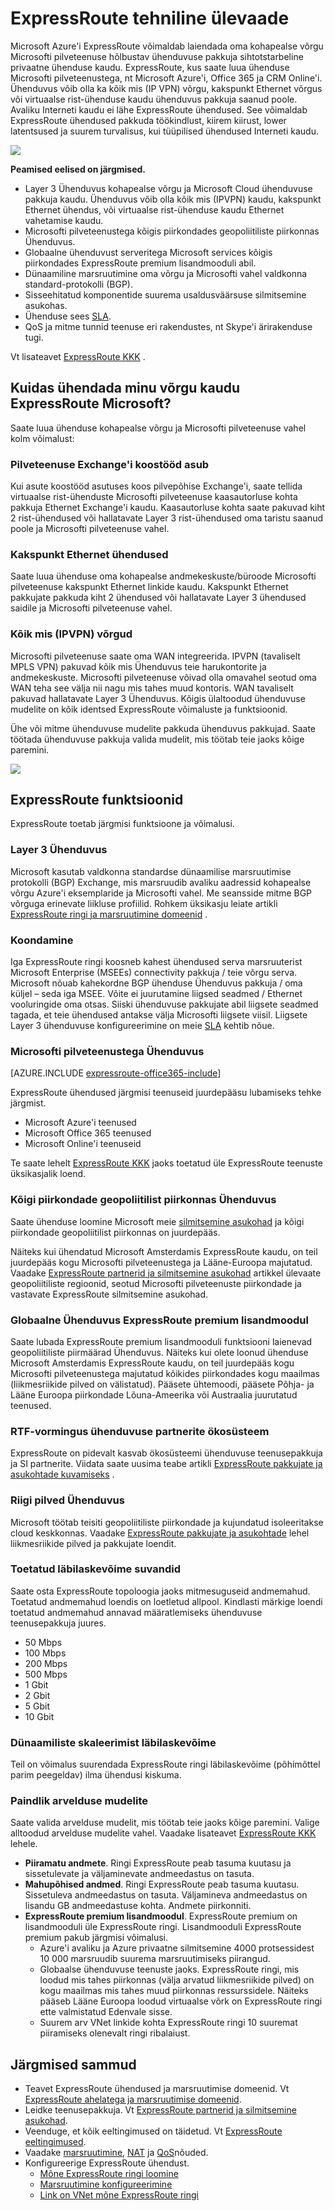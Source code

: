 <properties 
   pageTitle="Sissejuhatus ExpressRoute | Microsoft Azure'i"
   description="Sellel lehel antakse ülevaade ExpressRoute teenuse, sh mõne ExpressRoute ühenduse tööpõhimõte."
   documentationCenter="na"
   services="expressroute"
   authors="cherylmc"
   manager="carmonm"
   editor=""/>
<tags 
   ms.service="expressroute"
   ms.devlang="na"
   ms.topic="get-started-article" 
   ms.tgt_pltfrm="na"
   ms.workload="infrastructure-services" 
   ms.date="10/10/2016"
   ms.author="cherylmc"/>

# <a name="expressroute-technical-overview"></a>ExpressRoute tehniline ülevaade

Microsoft Azure'i ExpressRoute võimaldab laiendada oma kohapealse võrgu Microsofti pilveteenuse hõlbustav ühenduvuse pakkuja sihtotstarbeline privaatne ühenduse kaudu. ExpressRoute, kus saate luua ühenduse Microsofti pilveteenustega, nt Microsoft Azure'i, Office 365 ja CRM Online'i. Ühenduvus võib olla ka kõik mis (IP VPN) võrgu, kakspunkt Ethernet võrgus või virtuaalse rist-ühenduse kaudu ühenduvus pakkuja saanud poole. Avaliku Interneti kaudu ei lähe ExpressRoute ühendused. See võimaldab ExpressRoute ühendused pakkuda töökindlust, kiirem kiirust, lower latentsused ja suurem turvalisus, kui tüüpilised ühendused Interneti kaudu.

![](./media/expressroute-introduction/expressroute-basic.png)

**Peamised eelised on järgmised.**

- Layer 3 Ühenduvus kohapealse võrgu ja Microsoft Cloud ühenduvuse pakkuja kaudu. Ühenduvus võib olla kõik mis (IPVPN) kaudu, kakspunkt Ethernet ühendus, või virtuaalse rist-ühenduse kaudu Ethernet vahetamise kaudu.
- Microsofti pilveteenustega kõigis piirkondades geopoliitiliste piirkonnas Ühenduvus.
- Globaalne ühenduvust serveritega Microsoft services kõigis piirkondades ExpressRoute premium lisandmooduli abil.
- Dünaamiline marsruutimine oma võrgu ja Microsofti vahel valdkonna standard-protokolli (BGP).
- Sisseehitatud komponentide suurema usaldusväärsuse silmitsemine asukohas.
- Ühenduse sees [SLA](https://azure.microsoft.com/support/legal/sla/).
- QoS ja mitme tunnid teenuse eri rakendustes, nt Skype'i ärirakenduse tugi.

Vt lisateavet [ExpressRoute KKK](expressroute-faqs.md) .

## <a name="howtoconnect"></a>Kuidas ühendada minu võrgu kaudu ExpressRoute Microsoft?

Saate luua ühenduse kohapealse võrgu ja Microsofti pilveteenuse vahel kolm võimalust:

### <a name="co-located-at-a-cloud-exchange"></a>Pilveteenuse Exchange'i koostööd asub

Kui asute koostööd asutuses koos pilvepõhise Exchange'i, saate tellida virtuaalse rist-ühenduste Microsofti pilveteenuse kaasautorluse kohta pakkuja Ethernet Exchange'i kaudu. Kaasautorluse kohta saate pakuvad kiht 2 rist-ühendused või hallatavate Layer 3 rist-ühendused oma taristu saanud poole ja Microsofti pilveteenuse vahel.

### <a name="point-to-point-ethernet-connections"></a>Kakspunkt Ethernet ühendused 

Saate luua ühenduse oma kohapealse andmekeskuste/büroode Microsofti pilveteenuse kakspunkt Ethernet linkide kaudu. Kakspunkt Ethernet pakkujate pakkuda kiht 2 ühendused või hallatavate Layer 3 ühendused saidile ja Microsofti pilveteenuse vahel.

### <a name="any-to-any-ipvpn-networks"></a>Kõik mis (IPVPN) võrgud

Microsofti pilveteenuse saate oma WAN integreerida. IPVPN (tavaliselt MPLS VPN) pakuvad kõik mis Ühenduvus teie harukontorite ja andmekeskuste. Microsofti pilveteenuse võivad olla omavahel seotud oma WAN teha see välja nii nagu mis tahes muud kontoris. WAN tavaliselt pakuvad hallatavate Layer 3 Ühenduvus. Kõigis ülaltoodud ühenduvuse mudelite on kõik identsed ExpressRoute võimaluste ja funktsioonid. 

Ühe või mitme ühenduvuse mudelite pakkuda ühenduvus pakkujad. Saate töötada ühenduvuse pakkuja valida mudelit, mis töötab teie jaoks kõige paremini.

![](./media/expressroute-introduction/expressroute-connectivitymodels.png)



## <a name="expressroute-features"></a>ExpressRoute funktsioonid

ExpressRoute toetab järgmisi funktsioone ja võimalusi. 

### <a name="layer-3-connectivity"></a>Layer 3 Ühenduvus

Microsoft kasutab valdkonna standardse dünaamilise marsruutimise protokolli (BGP) Exchange, mis marsruudib avaliku aadressid kohapealse võrgu Azure'i eksemplaride ja Microsofti vahel.  Me seansside mitme BGP võrguga erinevate liikluse profiilid. Rohkem üksikasju leiate artikli [ExpressRoute ringi ja marsruutimine domeenid](expressroute-circuit-peerings.md) .

### <a name="redundancy"></a>Koondamine

Iga ExpressRoute ringi koosneb kahest ühendused serva marsruuterist Microsoft Enterprise (MSEEs) connectivity pakkuja / teie võrgu serva. Microsoft nõuab kahekordne BGP ühenduse Ühenduvus pakkuja / oma küljel – seda iga MSEE. Võite ei juurutamine liigsed seadmed / Ethernet vooluringide oma otsas. Siiski ühenduvuse pakkujate abil liigsete seadmed tagada, et teie ühendused antakse välja Microsofti liigsete viisil. Liigsete Layer 3 ühenduvuse konfigureerimine on meie [SLA](https://azure.microsoft.com/support/legal/sla/) kehtib nõue. 

### <a name="connectivity-to-microsoft-cloud-services"></a>Microsofti pilveteenustega Ühenduvus

[AZURE.INCLUDE [expressroute-office365-include](../../includes/expressroute-office365-include.md)]

ExpressRoute ühendused järgmisi teenuseid juurdepääsu lubamiseks tehke järgmist.

- Microsoft Azure'i teenused
- Microsoft Office 365 teenused
- Microsoft Online'i teenuseid 
 
Te saate lehelt [ExpressRoute KKK](expressroute-faqs.md) jaoks toetatud üle ExpressRoute teenuste üksikasjalik loend.

### <a name="connectivity-to-all-regions-within-a-geopolitical-region"></a>Kõigi piirkondade geopoliitilist piirkonnas Ühenduvus

Saate ühenduse loomine Microsoft meie [silmitsemine asukohad](expressroute-locations.md) ja kõigi piirkondade geopoliitilist piirkonnas on juurdepääs. 

Näiteks kui ühendatud Microsoft Amsterdamis ExpressRoute kaudu, on teil juurdepääs kogu Microsofti pilveteenustega ja Lääne-Euroopa majutatud. Vaadake [ExpressRoute partnerid ja silmitsemine asukohad](expressroute-locations.md) artikkel ülevaate geopoliitiliste regioonid, seotud Microsofti pilveteenuste piirkondade ja vastavate ExpressRoute silmitsemine asukohad.

### <a name="global-connectivity-with-expressroute-premium-add-on"></a>Globaalne Ühenduvus ExpressRoute premium lisandmoodul

Saate lubada ExpressRoute premium lisandmooduli funktsiooni laienevad geopoliitiliste piirmäärad Ühenduvus. Näiteks kui olete loonud ühenduse Microsoft Amsterdamis ExpressRoute kaudu, on teil juurdepääs kogu Microsofti pilveteenustega majutatud kõikides piirkondades kogu maailmas (liikmesriikide pilved on välistatud). Pääsete ühtemoodi, pääsete Põhja- ja Lääne Euroopa piirkondade Lõuna-Ameerika või Austraalia juurutatud teenused.

### <a name="rich-connectivity-partner-ecosystem"></a>RTF-vormingus ühenduvuse partnerite ökosüsteem

ExpressRoute on pidevalt kasvab ökosüsteemi ühenduvuse teenusepakkuja ja SI partnerite. Viidata saate uusima teabe artikli [ExpressRoute pakkujate ja asukohtade kuvamiseks](expressroute-locations.md) .

### <a name="connectivity-to-national-clouds"></a>Riigi pilved Ühenduvus

Microsoft töötab teisiti geopoliitiliste piirkondade ja kujundatud isoleeritakse cloud keskkonnas. Vaadake [ExpressRoute pakkujate ja asukohtade](expressroute-locations.md) lehel liikmesriikide pilved ja pakkujate loendit.

### <a name="supported-bandwidth-options"></a>Toetatud läbilaskevõime suvandid

Saate osta ExpressRoute topoloogia jaoks mitmesuguseid andmemahud. Toetatud andmemahud loendis on loetletud allpool. Kindlasti märkige loendi toetatud andmemahud annavad määratlemiseks ühenduvuse teenusepakkuja juures.

- 50 Mbps
- 100 Mbps
- 200 Mbps
- 500 Mbps
- 1 Gbit
- 2 Gbit
- 5 Gbit
- 10 Gbit

### <a name="dynamic-scaling-of-bandwidth"></a>Dünaamiliste skaleerimist läbilaskevõime

Teil on võimalus suurendada ExpressRoute ringi läbilaskevõime (põhimõttel parim peegeldav) ilma ühendusi kiskuma. 

### <a name="flexible-billing-models"></a>Paindlik arvelduse mudelite

Saate valida arvelduse mudelit, mis töötab teie jaoks kõige paremini. Valige alltoodud arvelduse mudelite vahel. Vaadake lisateavet [ExpressRoute KKK](expressroute-faqs.md) lehele. 

- **Piiramatu andmete**. Ringi ExpressRoute peab tasuma kuutasu ja sissetulevate ja väljaminevate andmeedastus on tasuta. 
- **Mahupõhised andmed**. Ringi ExpressRoute peab tasuma kuutasu. Sissetuleva andmeedastus on tasuta. Väljamineva andmeedastus on lisandu GB andmeedastuse kohta. Andmete piirkonniti.
- **ExpressRoute premium lisandmoodul**. ExpressRoute premium on lisandmooduli üle ExpressRoute ringi. Lisandmooduli ExpressRoute premium pakub järgmisi võimalusi. 
    - Azure'i avaliku ja Azure privaatne silmitsemine 4000 protsessidest 10 000 marsruudib suurema marsruutimiseks piirangud.
    - Globaalse ühenduvuse teenuste jaoks. ExpressRoute ringi, mis loodud mis tahes piirkonnas (välja arvatud liikmesriikide pilved) on kogu maailmas mis tahes muud piirkonnas ressurssidele. Näiteks pääseb Lääne Euroopa loodud virtuaalse võrk on ExpressRoute ringi ette valmistatud Edenvale sisse.
    - Suurem arv VNet linkide kohta ExpressRoute ringi 10 suuremat piiramiseks olenevalt ringi ribalaiust.

## <a name="next-steps"></a>Järgmised sammud

- Teavet ExpressRoute ühendused ja marsruutimise domeenid. Vt [ExpressRoute ahelatega ja marsruutimise domeenid](expressroute-circuit-peerings.md).
- Leidke teenusepakkuja. Vt [ExpressRoute partnerid ja silmitsemine asukohad](expressroute-locations.md).
- Veenduge, et kõik eeltingimused on täidetud. Vt [ExpressRoute eeltingimused](expressroute-prerequisites.md).
- Vaadake [marsruutimine](expressroute-routing.md), [NAT](expressroute-nat.md) ja [QoS](expressroute-qos.md)nõuded.
- Konfigureerige ExpressRoute ühendust.
    - [Mõne ExpressRoute ringi loomine](expressroute-howto-circuit-classic.md)
    - [Marsruutimine konfigureerimine](expressroute-howto-routing-classic.md)
    - [Link on VNet mõne ExpressRoute ringi](expressroute-howto-linkvnet-classic.md)
